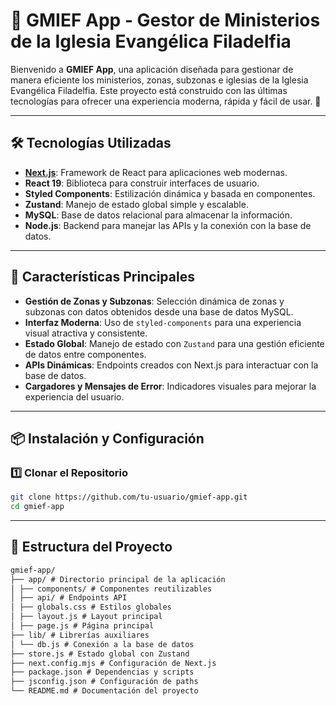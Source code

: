 # 🌟 GMIEF App - Gestor de Ministerios de la Iglesia Evangélica Filadelfia

Bienvenido a **GMIEF App**, una aplicación diseñada para gestionar de manera eficiente los ministerios, zonas, subzonas e iglesias de la Iglesia Evangélica Filadelfia. Este proyecto está construido con las últimas tecnologías para ofrecer una experiencia moderna, rápida y fácil de usar. 🚀

---

## 🛠️ Tecnologías Utilizadas

- **[Next.js](https://nextjs.org/)**: Framework de React para aplicaciones web modernas.
- **React 19**: Biblioteca para construir interfaces de usuario.
- **Styled Components**: Estilización dinámica y basada en componentes.
- **Zustand**: Manejo de estado global simple y escalable.
- **MySQL**: Base de datos relacional para almacenar la información.
- **Node.js**: Backend para manejar las APIs y la conexión con la base de datos.

---

## 🚀 Características Principales

- **Gestión de Zonas y Subzonas**: Selección dinámica de zonas y subzonas con datos obtenidos desde una base de datos MySQL.
- **Interfaz Moderna**: Uso de `styled-components` para una experiencia visual atractiva y consistente.
- **Estado Global**: Manejo de estado con `Zustand` para una gestión eficiente de datos entre componentes.
- **APIs Dinámicas**: Endpoints creados con Next.js para interactuar con la base de datos.
- **Cargadores y Mensajes de Error**: Indicadores visuales para mejorar la experiencia del usuario.

---

## 📦 Instalación y Configuración

### 1️⃣ Clonar el Repositorio

```bash
git clone https://github.com/tu-usuario/gmief-app.git
cd gmief-app
```

---

## 📂 Estructura del Proyecto

```markdown
gmief-app/
├── app/ # Directorio principal de la aplicación
│ ├── components/ # Componentes reutilizables
│ ├── api/ # Endpoints API
│ ├── globals.css # Estilos globales
│ ├── layout.js # Layout principal
│ ├── page.js # Página principal
├── lib/ # Librerías auxiliares
│ └── db.js # Conexión a la base de datos
├── store.js # Estado global con Zustand
├── next.config.mjs # Configuración de Next.js
├── package.json # Dependencias y scripts
├── jsconfig.json # Configuración de paths
└── README.md # Documentación del proyecto
```

